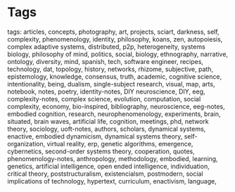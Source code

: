 # Tags 
 
 tags: articles, concepts, photography, art, projects, sciart, darkness, self, complexity, phenomenology, identity, philosophy, koans, zen, autopoiesis, complex adaptive systems, distributed, p2p, heterogeneity, systems biology, philosophy of mind, politics, social, biology, ethnography, narrative, ontology, diversity, mind, spanish, tech, software engineer, recipes, technology, dat, topology, history, networks, rhizome, subjective, path, epistemology, knowledge, consensus, truth, academic, cognitive science, intentionality, being, dualism, single-subject research, visual, map, arts, notebook, notes, poetry, identity-notes, DIY neuroscience, DIY, eeg, complexity-notes, complex science, evolution, computation, social complexity, economy, bio-inspired, bibliography, neuroscience, eeg-notes, embodied cognition, research, neurophenomenology, experiments, brain, situated, brain waves, artificial life, cognition, meetings, phd, network theory, sociology, uoft-notes, authors, scholars, dynamical systems, enactive, embodied dynamicism, dynamical systems theory, self-organization, virtual reality, erp, genetic algorithms, emergence, cybernetics, second-order systems theory, cooperation, quotes, phenomenology-notes, anthropology, methodology, embodied, learning, genetics, artificial intelligence, open ended intelligence, individuation, critical theory, poststructuralism, existencialsm, postmodern, social implications of technology, hypertext, curriculum, enactivism, language, 